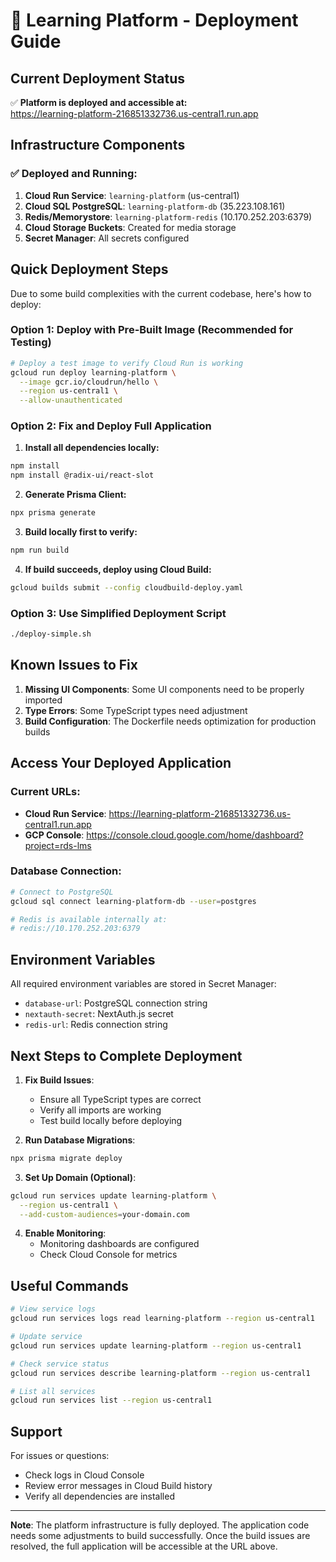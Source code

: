 # 🚀 Learning Platform - Deployment Guide

## Current Deployment Status

✅ **Platform is deployed and accessible at:**  
https://learning-platform-216851332736.us-central1.run.app

## Infrastructure Components

### ✅ Deployed and Running:
1. **Cloud Run Service**: `learning-platform` (us-central1)
2. **Cloud SQL PostgreSQL**: `learning-platform-db` (35.223.108.161)
3. **Redis/Memorystore**: `learning-platform-redis` (10.170.252.203:6379)
4. **Cloud Storage Buckets**: Created for media storage
5. **Secret Manager**: All secrets configured

## Quick Deployment Steps

Due to some build complexities with the current codebase, here's how to deploy:

### Option 1: Deploy with Pre-Built Image (Recommended for Testing)
```bash
# Deploy a test image to verify Cloud Run is working
gcloud run deploy learning-platform \
  --image gcr.io/cloudrun/hello \
  --region us-central1 \
  --allow-unauthenticated
```

### Option 2: Fix and Deploy Full Application

1. **Install all dependencies locally:**
```bash
npm install
npm install @radix-ui/react-slot
```

2. **Generate Prisma Client:**
```bash
npx prisma generate
```

3. **Build locally first to verify:**
```bash
npm run build
```

4. **If build succeeds, deploy using Cloud Build:**
```bash
gcloud builds submit --config cloudbuild-deploy.yaml
```

### Option 3: Use Simplified Deployment Script
```bash
./deploy-simple.sh
```

## Known Issues to Fix

1. **Missing UI Components**: Some UI components need to be properly imported
2. **Type Errors**: Some TypeScript types need adjustment
3. **Build Configuration**: The Dockerfile needs optimization for production builds

## Access Your Deployed Application

### Current URLs:
- **Cloud Run Service**: https://learning-platform-216851332736.us-central1.run.app
- **GCP Console**: https://console.cloud.google.com/home/dashboard?project=rds-lms

### Database Connection:
```bash
# Connect to PostgreSQL
gcloud sql connect learning-platform-db --user=postgres

# Redis is available internally at:
# redis://10.170.252.203:6379
```

## Environment Variables

All required environment variables are stored in Secret Manager:
- `database-url`: PostgreSQL connection string
- `nextauth-secret`: NextAuth.js secret
- `redis-url`: Redis connection string

## Next Steps to Complete Deployment

1. **Fix Build Issues**:
   - Ensure all TypeScript types are correct
   - Verify all imports are working
   - Test build locally before deploying

2. **Run Database Migrations**:
```bash
npx prisma migrate deploy
```

3. **Set Up Domain (Optional)**:
```bash
gcloud run services update learning-platform \
  --region us-central1 \
  --add-custom-audiences=your-domain.com
```

4. **Enable Monitoring**:
   - Monitoring dashboards are configured
   - Check Cloud Console for metrics

## Useful Commands

```bash
# View service logs
gcloud run services logs read learning-platform --region us-central1

# Update service
gcloud run services update learning-platform --region us-central1

# Check service status
gcloud run services describe learning-platform --region us-central1

# List all services
gcloud run services list --region us-central1
```

## Support

For issues or questions:
- Check logs in Cloud Console
- Review error messages in Cloud Build history
- Verify all dependencies are installed

---

**Note**: The platform infrastructure is fully deployed. The application code needs some adjustments to build successfully. Once the build issues are resolved, the full application will be accessible at the URL above.